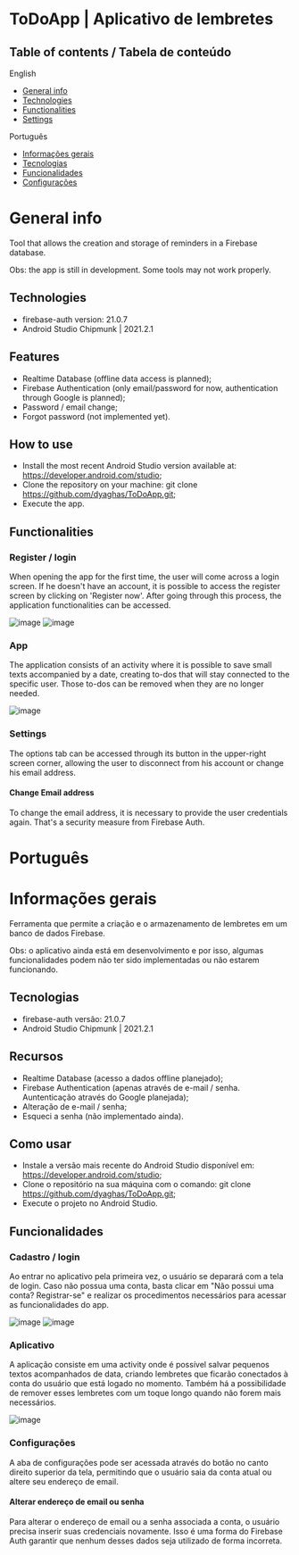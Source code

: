 # ToDoApp | Aplicativo de lembretes

## Table of contents / Tabela de conteúdo

English
* [General info](#general-info)
* [Technologies](#technologies)
* [Functionalities](#functionalities)
* [Settings](#settings)

Português
* [Informações gerais](#informações-gerais)
* [Tecnologias](#tecnologias)
* [Funcionalidades](#funcionalidades)
* [Configurações](#configurações)

# General info

Tool that allows the creation and storage of reminders in a Firebase database.

Obs: the app is still in development. Some tools may not work properly.

## Technologies

- firebase-auth version: 21.0.7
- Android Studio Chipmunk | 2021.2.1

## Features

- Realtime Database (offline data access is planned);
- Firebase Authentication (only email/password for now, authentication through Google is planned);
- Password / email change;
- Forgot password (not implemented yet).

## How to use

- Install the most recent Android Studio version available at: https://developer.android.com/studio; 
- Clone the repository on your machine: git clone https://github.com/dyaghas/ToDoApp.git;
- Execute the app.

## Functionalities

### Register / login

When opening the app for the first time, the user will come across a login screen. If he doesn't have an account, it is possible to access 
the register screen by clicking on 'Register now'. After going through this process, the application functionalities can be accessed.

![image](https://user-images.githubusercontent.com/56042071/191584375-6d51156e-5578-47c9-b20d-074d018c9982.png)
![image](https://user-images.githubusercontent.com/56042071/191584325-f59668e2-9d8a-4117-9efa-e161c0d08c77.png)


### App

The application consists of an activity where it is possible to save small texts accompanied by a date, creating to-dos that will stay
connected to the specific user. Those to-dos can be removed when they are no longer needed.

![image](https://user-images.githubusercontent.com/56042071/191584229-fb48cd6f-45cf-4bb9-9b1f-3275564eb31a.png)

### Settings

The options tab can be accessed through its button in the upper-right screen corner, allowing the user to disconnect from his account
or change his email address.

#### Change Email address

To change the email address, it is necessary to provide the user credentials again. That's a security measure from Firebase Auth.

# Português

# Informações gerais

Ferramenta que permite a criação e o armazenamento de lembretes em um banco de dados Firebase.

Obs: o aplicativo ainda está em desenvolvimento e por isso, algumas funcionalidades podem não ter sido implementadas ou não estarem 
funcionando.

## Tecnologias

- firebase-auth versão: 21.0.7
- Android Studio Chipmunk | 2021.2.1

## Recursos

- Realtime Database (acesso a dados offline planejado);
- Firebase Authentication (apenas através de e-mail / senha. Auntenticação através do Google planejada);
- Alteração de e-mail / senha;
- Esqueci a senha (não implementado ainda).

## Como usar

- Instale a versão mais recente do Android Studio disponível em: https://developer.android.com/studio;
- Clone o repositório na sua máquina com o comando: git clone https://github.com/dyaghas/ToDoApp.git;
- Execute o projeto no Android Studio.

## Funcionalidades

### Cadastro / login

Ao entrar no aplicativo pela primeira vez, o usuário se deparará com a tela de login. Caso não possua uma conta, basta clicar em "Não possui 
uma conta? Registrar-se" e realizar os procedimentos necessários para acessar as funcionalidades do app.

![image](https://user-images.githubusercontent.com/56042071/191582894-3eabec08-a8c1-44ca-b7e3-9c46886f1c8b.png)
![image](https://user-images.githubusercontent.com/56042071/191582844-22ec2702-fc34-4071-b456-dedf89d51345.png)

### Aplicativo

A aplicação consiste em uma activity onde é possível salvar pequenos textos acompanhados de data, criando lembretes que ficarão conectados à conta
do usuário que está logado no momento. Também há a possibilidade de remover esses lembretes com um toque longo quando não forem mais necessários.

![image](https://user-images.githubusercontent.com/56042071/191583424-e2e97cd3-e65d-42a6-9a2d-dc0900d2844a.png)

### Configurações

A aba de configurações pode ser acessada através do botão no canto direito superior da tela, permitindo que o usuário saia da conta atual ou 
altere seu endereço de email.

#### Alterar endereço de email ou senha

Para alterar o endereço de email ou a senha associada a conta, o usuário precisa inserir suas credenciais novamente. Isso é uma forma do Firebase Auth
garantir que nenhum desses dados seja utilizado de forma incorreta.
